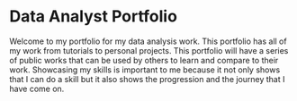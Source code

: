 # Data Analyst Portfolio
Welcome to my portfolio for my data analysis work. This portfolio has all of my work from tutorials to personal projects. 
This portfolio will have a series of public works that can be used by others to learn and compare to their work. 
Showcasing my skills is important to me because it not only shows that I can do a skill but it also shows the progression and the journey that I 
have come on.
